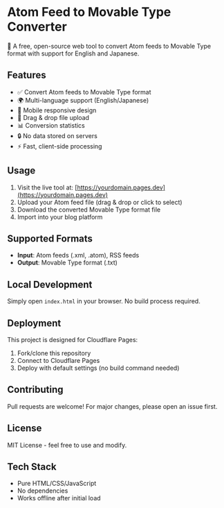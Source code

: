 # Atom Feed to Movable Type Converter

🔄 A free, open-source web tool to convert Atom feeds to Movable Type format with support for English and Japanese.

## Features

- ✅ Convert Atom feeds to Movable Type format
- 🌍 Multi-language support (English/Japanese)
- 📱 Mobile responsive design
- 🎯 Drag & drop file upload
- 📊 Conversion statistics
- 🔒 No data stored on servers
- ⚡ Fast, client-side processing

## Usage

1. Visit the live tool at: [https://yourdomain.pages.dev](https://yourdomain.pages.dev)
2. Upload your Atom feed file (drag & drop or click to select)
3. Download the converted Movable Type format file
4. Import into your blog platform

## Supported Formats

- **Input**: Atom feeds (.xml, .atom), RSS feeds
- **Output**: Movable Type format (.txt)

## Local Development

Simply open `index.html` in your browser. No build process required.

## Deployment

This project is designed for Cloudflare Pages:

1. Fork/clone this repository
2. Connect to Cloudflare Pages
3. Deploy with default settings (no build command needed)

## Contributing

Pull requests are welcome! For major changes, please open an issue first.

## License

MIT License - feel free to use and modify.

## Tech Stack

- Pure HTML/CSS/JavaScript
- No dependencies
- Works offline after initial load